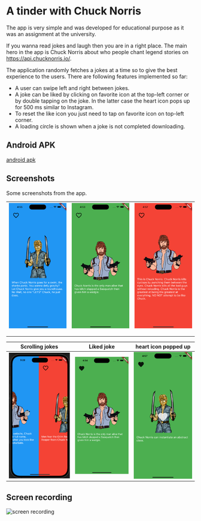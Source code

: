 # A tinder with Chuck Norris

The app is very simple and was developed for educational purpose as it was an assignment at the
university.

If you wanna read jokes and laugh then you are in a right place. The main hero in the app is Chuck
Norris about who people chant legend stories on https://api.chucknorris.io/.

The application randomly fetches a jokes at a time so to give the best experience to the users.
There are following features implemented so far:

* A user can swipe left and right between jokes.
* A joke can be liked by clicking on favorite icon at the top-left corner or by double tapping on the
  joke. In the latter case the heart icon pops up for 500 ms similar to Instagram.
* To reset the like icon you just need to tap on favorite icon on top-left corner.
* A loading circle is shown when a joke is not completed downloading.


## Android APK
[android apk](chuck-norris.apk)


## Screenshots
Some screenshots from the app.

|<img src="/screenshots/screenshot1.png" alt="Screenshot"> | <img src="/screenshots/screenshot2.png" alt="Screenshot"> | <img src="/screenshots/screenshot3.png" alt="Screenshot"> |
|:---:|:--:|:---:|

---

|                    Scrolling jokes                     |                        Liked joke                        |                       heart icon popped up                       |
|:------------------------------------------------------:|:--------------------------------------------------------:|:----------------------------------------------------------------:|
| <img src="/screenshots/scrolling.png" alt="Scrolling"> | <img src="/screenshots/liked_joke.png" alt="liked joke"> | <img src="/screenshots/heart_overlay.png" alt="heart popped up"> |



## Screen recording
<img src="/screenshots/screen_recording.mp4" alt="screen recording" width="500">